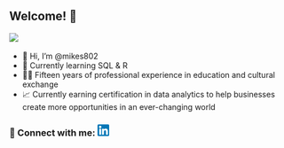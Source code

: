 ## Welcome! :tada:
![](https://komarev.com/ghpvc/?username=mikes802&label=PROFILE+VIEWS)
- 👋 Hi, I’m @mikes802
- 🌱 Currently learning SQL & R
- 👨‍🏫 Fifteen years of professional experience in education and cultural exchange 
- 📈 Currently earning certification in data analytics to help businesses create more opportunities in an ever-changing world

### 🤝 Connect with me: <a href="https://www.linkedin.com/in/michael-sante/"><img src="https://raw.githubusercontent.com/mikes802/mikes802/main/images/linkedin.png" alt="Michael Sante | LinkedIn" width="21px"/></a>

<!---
mikes802/mikes802 is a ✨ special ✨ repository because its `README.md` (this file) appears on your GitHub profile.
You can click the Preview link to take a look at your changes.
--->
